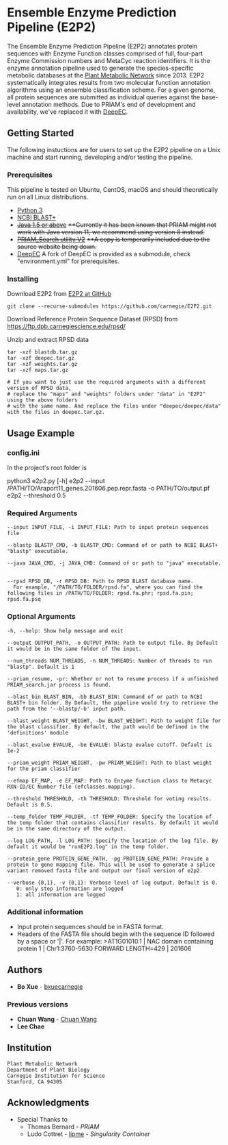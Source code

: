 # Ensemble Enzyme Prediction Pipeline (E2P2)

The Ensemble Enzyme Prediction Pipeline (E2P2) annotates protein sequences with Enzyme Function classes comprised of full, four-part Enzyme Commission numbers and MetaCyc reaction identifiers. It is the enzyme annotation pipeline used to generate the species-specific metabolic databases at the [Plant Metabolic Network](www.plantcyc.org) since 2013. E2P2 systematically integrates results from two molecular function annotation algorithms using an ensemble classification scheme. For a given genome, all protein sequences are submitted as individual queries against the base-level annotation methods. Due to PRIAM's end of development and availability, we've replaced it with [DeepEC](https://bitbucket.org/kaistsystemsbiology/deepec/src/master/).

## Getting Started
The following instuctions are for users to set up the E2P2 pipeline on a Unix machine and start running, developing and/or testing the pipeline.

### Prerequisites
This pipeline is tested on Ubuntu, CentOS, macOS and should theoretically run on all Linux distributions.
* [Python 3](https://www.python.org/downloads/)
* [NCBI BLAST+](https://blast.ncbi.nlm.nih.gov/Blast.cgi?CMD=Web&PAGE_TYPE=BlastDocs&DOC_TYPE=Download)
* ~~[Java 1.5 or above](https://www.oracle.com/technetwork/java/javase/downloads/index.html)~~
~~**Currently it has been known that PRIAM might not work with Java version 11, we recommend using version 8 instead.~~
* ~~[PRIAM_Search utility V2](http://priam.prabi.fr/REL_JAN18/index_jan18.html)~~
~~**A copy is temperarily included due to the source website being down.~~
* [DeepEC](https://github.com/bxuecarnegie/deepec)
A fork of DeepEC is provided as a submodule, check "environment.yml" for prerequisites.

### Installing

Download E2P2 from [E2P2 at GitHub](https://github.com/carnegie/E2P2)

```
git clone --recurse-submodules https://github.com/carnegie/E2P2.git
```

Download Reference Protein Sequence Dataset (RPSD) from https://ftp.dpb.carnegiescience.edu/rpsd/

Unzip and extract RPSD data
```
tar -xzf blastdb.tar.gz
tar -xzf deepec.tar.gz
tar -xzf weights.tar.gz
tar -xzf maps.tar.gz

# If you want to just use the required arguments with a different version of RPSD data, 
# replace the "maps" and "weights" folders under "data" in "E2P2" using the above folders 
# with the same name. And replace the files under "deepec/deepec/data" with the files in deepec.tar.gz.
```

## Usage Example

### config.ini
In the project's root folder is 

python3 e2p2.py [-h] e2p2 --input /PATH/TO/Araport11_genes.201606.pep.repr.fasta -o PATH/TO/output.pf e2p2 --threshold 0.5 

### Required Arguments
    --input INPUT_FILE, -i INPUT_FILE: Path to input protein sequences file
    
    --blastp BLASTP_CMD, -b BLASTP_CMD: Command of or path to NCBI BLAST+ "blastp" executable.
    
    --java JAVA_CMD, -j JAVA_CMD: Command of or path to "java" executable.

    
    --rpsd RPSD_DB, -r RPSD_DB: Path to RPSD BLAST database name.
      For example, "/PATH/TO/FOLDER/rpsd.fa", where you can find the following files in /PATH/TO/FOLDER: rpsd.fa.phr; rpsd.fa.pin; rpsd.fa.psq

### Optional Arguments
    -h, --help: Show help message and exit
    
    --output OUTPUT_PATH, -o OUTPUT_PATH: Path to output file. By Default it would be in the same folder of the input.
    
    --num_threads NUM_THREADS, -n NUM_THREADS: Number of threads to run "blastp". Default is 1
    
    --priam_resume, -pr: Whether or not to resume process if a unfinished PRIAM_search.jar process is found.
    
    --blast_bin BLAST_BIN, -bb BLAST_BIN: Command of or path to NCBI BLAST+ bin folder. By Default, the pipeline would try to retrieve the path from the '--blastp/-b' input path.
    
    --blast_weight BLAST_WEIGHT, -bw BLAST_WEIGHT: Path to weight file for the blast classifier. By default, the path would be defined in the 'definitions' module
    
    --blast_evalue EVALUE, -be EVALUE: blastp evalue cutoff. Default is 1e-2

    --priam_weight PRIAM_WEIGHT, -pw PRIAM_WEIGHT: Path to blast weight for the priam classifier
    
    --efmap EF_MAP, -e EF_MAP: Path to Enzyme function class to Metacyc RXN-ID/EC Number file (efclasses.mapping).
    
    --threshold THRESHOLD, -th THRESHOLD: Threshold for voting results. Default is 0.5.
    
    --temp_folder TEMP_FOLDER, -tf TEMP_FOLDER: Specify the location of the temp folder that contains classifier results. By default it would be in the same directory of the output.
    
    --log LOG_PATH, -l LOG_PATH: Specify the location of the log file. By default it would be "runE2P2.log" in the temp folder.
    
    --protein_gene PROTEIN_GENE_PATH, -pg PROTEIN_GENE_PATH: Provide a protein to gene mapping file. This will be used to generate a splice variant removed fasta file and output our final version of e2p2.
    
    --verbose {0,1}, -v {0,1}: Verbose level of log output. Default is 0.
       0: only step information are logged
       1: all information are logged

### Additional information
- Input protein sequences should be in FASTA format.
- Headers of the FASTA file should begin with the sequence ID followed by a space or '|'.
    For example: >AT1G01010.1 | NAC domain containing protein 1 | Chr1:3760-5630 FORWARD LENGTH=429 | 201606

## Authors

* **Bo Xue** - [bxuecarnegie](https://github.com/bxuecarnegie)

### Previous versions
* **Chuan Wang** - [Chuan Wang](https://github.com/grittyy)
* **Lee Chae**

## Institution
    Plant Metabolic Network
    Department of Plant Biology
    Carnegie Institution for Science
    Stanford, CA 94305


## Acknowledgments

* Special Thanks to
  * Thomas Bernard - *PRIAM*
  * Ludo Cottret - [lipme](https://github.com/lipme) - *Singularity Container*
